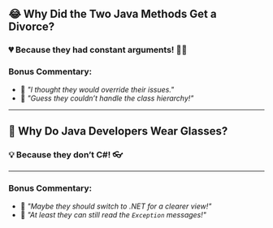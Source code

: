 ## 😂 **Why Did the Two Java Methods Get a Divorce?** 

### 💔 Because they had **constant arguments**! 😤💥



### **Bonus Commentary**:

- 📌 *"I thought they would override their issues."*  
- 📌 *"Guess they couldn’t handle the class hierarchy!"*

---

## 🔄 **Why Do Java Developers Wear Glasses?** 

### 💡 Because they don’t **C#**! 👓

---

### **Bonus Commentary**:

- 📌 *"Maybe they should switch to .NET for a clearer view!"*  
- 📌 *"At least they can still read the `Exception` messages!"*

